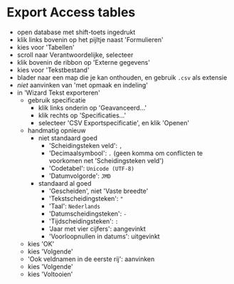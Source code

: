 # Export Access tables

- open database met shift-toets ingedrukt
- klik links bovenin op het pijltje naast 'Formulieren'
- kies voor 'Tabellen'
- scroll naar Verantwoordelijke, selecteer
- klik bovenin de ribbon op 'Externe gegevens'
- kies voor 'Tekstbestand'
- blader naar een map die je kan onthouden, en gebruik `.csv` als extensie
- _niet_ aanvinken van 'met opmaak en indeling'
- in 'Wizard Tekst exporteren'
	- gebruik specificatie
		- klik links onderin op 'Geavanceerd...'
		- klik rechts op 'Specificaties...'
		- selecteer 'CSV Exportspecificatie', en klik 'Openen'
	- handmatig opnieuw
		- niet standaard goed
			- 'Scheidingsteken veld': `,`
			- 'Decimaalsymbool': `.` (geen komma om conflicten te voorkomen net 'Scheidingsteken veld')
			- 'Codetabel': `Unicode (UTF-8)`
			- 'Datumvolgorde': `JMD`
		- standaard al goed
			- 'Gescheiden', niet 'Vaste breedte'
			- 'Tekstscheidingsteken': `"`
			- 'Taal': `Nederlands`
			- 'Datumscheidingsteken': `-`
			- 'Tijdscheidingsteken': `:`
			- 'Jaar met vier cijfers': aangevinkt
			- 'Voorloopnullen in datums': uitgevinkt
	- kies 'OK'
	- kies 'Volgende'
	- 'Ook veldnamen in de eerste rij': aanvinken
	- kies 'Volgende'
	- kies 'Voltooien'
